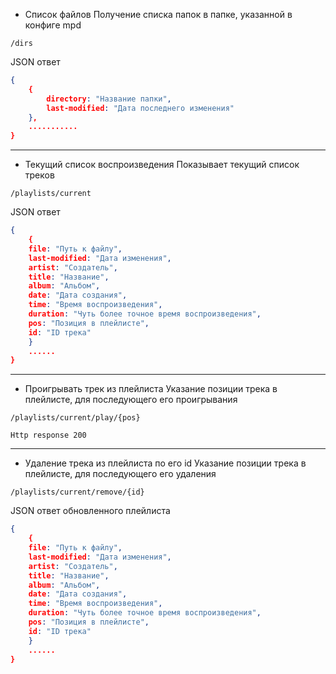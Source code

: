- Список файлов
Получение списка папок в папке, указанной в конфиге mpd
```
/dirs
```
JSON ответ
```json
{
	{
		directory: "Название папки",
		last-modified: "Дата последнего изменения"
	},
	...........
}
```

------------

- Текущий список воспроизведения
Показывает текущий список треков
```
/playlists/current
```
JSON ответ
```json
{
	{
	file: "Путь к файлу",
	last-modified: "Дата изменения",
	artist: "Создатель",
	title: "Название",
	album: "Альбом",
	date: "Дата создания",
	time: "Время воспроизведения",
	duration: "Чуть более точное время воспроизведения",
	pos: "Позиция в плейлисте",
	id: "ID трека"
	}
	......
}
```

------------

- Проигрывать трек из плейлиста
Указание позиции трека в плейлисте, для последующего его проигрывания
```
/playlists/current/play/{pos}
```

```
Http response 200
```

------------

- Удаление трека из плейлиста по его id
Указание позиции трека в плейлисте, для последующего его удаления
```
/playlists/current/remove/{id}
```

JSON ответ обновленного плейлиста
```json
{
	{
	file: "Путь к файлу",
	last-modified: "Дата изменения",
	artist: "Создатель",
	title: "Название",
	album: "Альбом",
	date: "Дата создания",
	time: "Время воспроизведения",
	duration: "Чуть более точное время воспроизведения",
	pos: "Позиция в плейлисте",
	id: "ID трека"
	}
	......
}
```